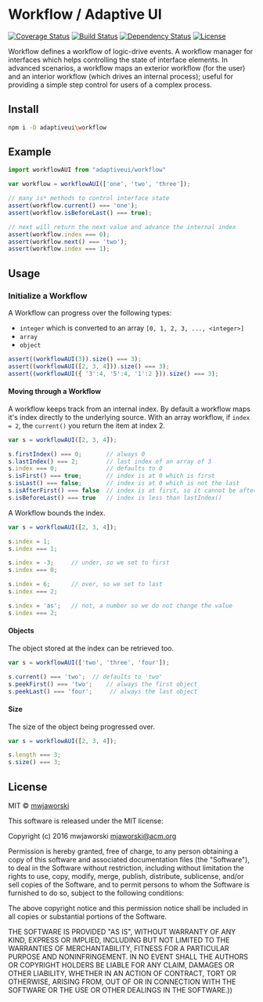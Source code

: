 # Workflow / Adaptive UI

[![Coverage Status](https://coveralls.io/repos/github/adaptiveui/workflow/badge.svg?branch=master)](https://coveralls.io/github/adaptiveui/workflow?branch=master)
[![Build Status](https://travis-ci.org/adaptiveui/workflow.svg?branch=master)](https://travis-ci.org/adaptiveui/workflow)
[![Dependency Status](https://david-dm.org/adaptiveui/workflow.svg)](https://david-dm.org/adaptiveui/workflow.svg?style=flat-square)
[![License](https://github.com/adaptiveui/workflow/blob/master/LICENSE)](https://img.shields.io/npm/l/adaptiveui/workflow.svg?style=flat-square)

Workflow defines a workflow of logic-drive events. A workflow manager for interfaces which helps controlling the state of interface elements. In advanced scenarios, a workflow maps an exterior workflow (for the user) and an interior workflow (which drives an internal process); useful for providing a simple step control for users of a complex process.

## Install

```sh
npm i -D adaptiveui\workflow
```

## Example

```js
import workflowAUI from "adaptiveui/workflow"

var workflow = workflowAUI(['one', 'two', 'three']);

// many is* methods to control interface state
assert(workflow.current() === 'one');
assert(workflow.isBeforeLast() === true);

// next will return the next value and advance the internal index
assert(workflow.index === 0);
assert(workflow.next() === 'two');
assert(workflow.index === 1);
```

## Usage


### Initialize a Workflow

A Workflow can progress over the following types:

* `integer` which is converted to an array `[0, 1, 2, 3, ..., <integer>]`
* `array`
* `object`

```js
assert((workflowAUI(3)).size() === 3);
assert((workflowAUI([2, 3, 4])).size() === 3);
assert((workflowAUI({ '3':4, '5':4, '1':2 })).size() === 3);
```

#### Moving through a Workflow

A workflow keeps track from an internal index. By default a workflow maps it's index directly to the underlying source. With an array workflow, if `index = 2`, the `current()` you return the item at index 2.

```js
var s = workflowAUI([2, 3, 4]);

s.firstIndex() === 0;       // always 0
s.lastIndex() === 2;        // last index of an array of 3
s.index === 0;              // defaults to 0
s.isFirst() === true;       // index is at 0 which is first
s.isLast() === false;       // index is at 0 which is not the last
s.isAfterFirst() === false  // index is at first, so it cannot be after it
s.isBeforeLast() === true   // index is less than lastIndex()
```

A Workflow bounds the index.

```js
var s = workflowAUI([2, 3, 4]);

s.index = 1;
s.index === 1;

s.index = -3;     // under, so we set to first
s.index === 0;

s.index = 6;      // over, so we set to last
s.index === 2;

s.index = 'as';   // not, a number so we do not change the value
s.index === 2;
```

#### Objects

The object stored at the index can be retrieved too.

```js
var s = workflowAUI(['two', 'three', 'four']);

s.current() === 'two';  // defaults to 'two'
s.peekFirst() === 'two';    // always the first object
s.peekLast() === 'four';     // always the last object
```

#### Size

The size of the object being progressed over.

```js
var s = workflowAUI([2, 3, 4]);

s.length === 3;
s.size() === 3;
```

## License

MIT © [mwjaworski](http://adaptiveui.io)

This software is released under the MIT license:

Copyright (c) 2016 mwjaworski mjaworski@acm.org

Permission is hereby granted, free of charge, to any person obtaining a copy of
this software and associated documentation files (the "Software"), to deal in
the Software without restriction, including without limitation the rights to
use, copy, modify, merge, publish, distribute, sublicense, and/or sell copies of
the Software, and to permit persons to whom the Software is furnished to do so,
subject to the following conditions:

The above copyright notice and this permission notice shall be included in all
copies or substantial portions of the Software.

THE SOFTWARE IS PROVIDED "AS IS", WITHOUT WARRANTY OF ANY KIND, EXPRESS OR
IMPLIED, INCLUDING BUT NOT LIMITED TO THE WARRANTIES OF MERCHANTABILITY, FITNESS
FOR A PARTICULAR PURPOSE AND NONINFRINGEMENT. IN NO EVENT SHALL THE AUTHORS OR
COPYRIGHT HOLDERS BE LIABLE FOR ANY CLAIM, DAMAGES OR OTHER LIABILITY, WHETHER
IN AN ACTION OF CONTRACT, TORT OR OTHERWISE, ARISING FROM, OUT OF OR IN
CONNECTION WITH THE SOFTWARE OR THE USE OR OTHER DEALINGS IN THE SOFTWARE.))
